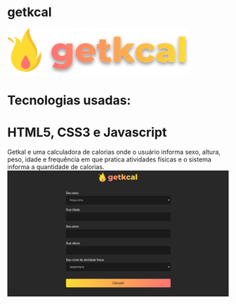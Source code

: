 # getkcal
![logo](https://github.com/joaoneto-hub/getkcal/blob/main/assets/images/logo.svg)

# Tecnologias usadas:
# HTML5, CSS3 e Javascript


Getkal e uma calculadora de calorias onde o usuário informa sexo, altura, peso, idade e frequência em que pratica atividades físicas e o sistema  informa a quantidade de calorias.
![logo](https://github.com/joaoneto-hub/getkcal/blob/main/assets/images/getkal.png)
